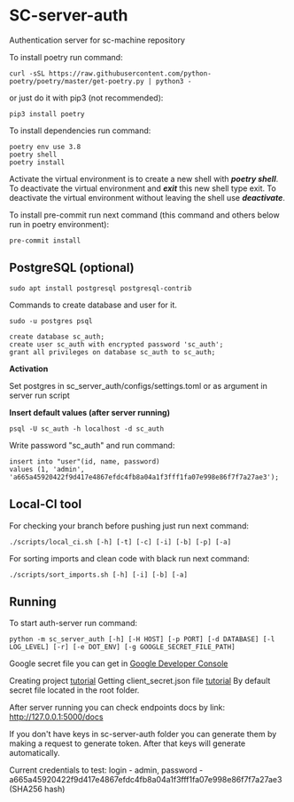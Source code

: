 # SC-server-auth

Authentication server for sc-machine repository

To install poetry run command:

```shell
curl -sSL https://raw.githubusercontent.com/python-poetry/poetry/master/get-poetry.py | python3 - 
```

or just do it with pip3 (not recommended):

```shell
pip3 install poetry
```

To install dependencies run command:

```shell
poetry env use 3.8
poetry shell
poetry install
```

Activate the virtual environment is to create a new shell with **_poetry shell_**.
To deactivate the virtual environment and **_exit_** this new shell type exit.
To deactivate the virtual environment without leaving the shell use **_deactivate_**.

To install pre-commit run next command (this command and others below run in poetry environment):

```shell
pre-commit install
```

## PostgreSQL (optional)

```shell
sudo apt install postgresql postgresql-contrib
```

Commands to create database and user for it.

```shell
sudo -u postgres psql
```

```postgresql
create database sc_auth;
create user sc_auth with encrypted password 'sc_auth';
grant all privileges on database sc_auth to sc_auth;
```

**Activation**

Set postgres in sc_server_auth/configs/settings.toml or as argument in server run script

**Insert default values (after server running)**

```shell
psql -U sc_auth -h localhost -d sc_auth
```

Write password "sc_auth" and run command:

```postgresql
insert into "user"(id, name, password)
values (1, 'admin', 'a665a45920422f9d417e4867efdc4fb8a04a1f3fff1fa07e998e86f7f7a27ae3');
```

## Local-CI tool

For checking your branch before pushing just run next command:

```shell
./scripts/local_ci.sh [-h] [-t] [-c] [-i] [-b] [-p] [-a]
```

For sorting imports and clean code with black run next command:

```shell
./scripts/sort_imports.sh [-h] [-i] [-b] [-a]
```

## Running

To start auth-server run command:

```shell
python -m sc_server_auth [-h] [-H HOST] [-p PORT] [-d DATABASE] [-l LOG_LEVEL] [-r] [-e DOT_ENV] [-g GOOGLE_SECRET_FILE_PATH]
```

Google secret file you can get in [Google Developer Console](https://console.developers.google.com/)

Creating project [tutorial](https://developers.google.com/workspace/guides/create-project)
Getting client_secret.json file [tutorial](https://help.talend.com/r/en-US/7.2/google-drive/how-to-access-google-drive-using-client-secret-json-file-the)
By default secret file located in the root folder.

After server running you can check endpoints docs by link: http://127.0.0.1:5000/docs

If you don't have keys in sc-server-auth folder you can generate them by making a request to generate token. After that
keys will generate automatically.

Current credentials to test:
login - admin, password - a665a45920422f9d417e4867efdc4fb8a04a1f3fff1fa07e998e86f7f7a27ae3 (SHA256 hash)
